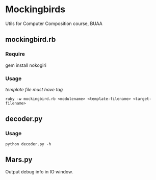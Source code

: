 # Mockingbirds
Utils for Computer Composition course, BUAA

## mockingbird.rb

### Require

gem install nokogiri

### Usage

*template file must have <appear> tag*

`ruby -w mockingbird.rb <modulename> <template-filename> <target-filename>`

## decoder.py

### Usage
`python decoder.py -h`

## Mars.py

Output debug info in IO window.

